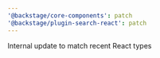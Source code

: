 ```yaml
---
'@backstage/core-components': patch
'@backstage/plugin-search-react': patch
---
```


Internal update to match recent React types
